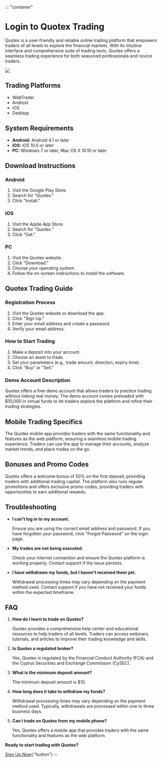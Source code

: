 ::: \"container\"
# Login to Quotex Trading

Quotex is a user-friendly and reliable online trading platform that
empowers traders of all levels to explore the financial markets. With
its intuitive interface and comprehensive suite of trading tools, Quotex
offers a seamless trading experience for both seasoned professionals and
novice traders.

[![](https://static.quotex.io/files/3_en/300_250.jpg)](https://traff.sbs/brokerqxlid)

## Trading Platforms

-   WebTrader
-   Android
-   iOS
-   Desktop

## System Requirements

-   **Android:** Android 4.1 or later
-   **iOS:** iOS 10.0 or later
-   **PC:** Windows 7 or later, Mac OS X 10.10 or later

## Download Instructions

### Android

1.  Visit the Google Play Store.
2.  Search for "Quotex."
3.  Click "Install."

### iOS

1.  Visit the Apple App Store.
2.  Search for "Quotex."
3.  Click "Get."

### PC

1.  Visit the Quotex website.
2.  Click "Download."
3.  Choose your operating system.
4.  Follow the on-screen instructions to install the software.

## Quotex Trading Guide

### Registration Process

1.  Visit the Quotex website or download the app.
2.  Click "Sign Up."
3.  Enter your email address and create a password.
4.  Verify your email address.

### How to Start Trading

1.  Make a deposit into your account.
2.  Choose an asset to trade.
3.  Set your parameters (e.g., trade amount, direction, expiry time).
4.  Click "Buy" or "Sell."

### Demo Account Description

Quotex offers a free demo account that allows traders to practice
trading without risking real money. The demo account comes preloaded
with \$10,000 in virtual funds to let traders explore the platform and
refine their trading strategies.

## Mobile Trading Specifics

The Quotex mobile app provides traders with the same functionality and
features as the web platform, ensuring a seamless mobile trading
experience. Traders can use the app to manage their accounts, analyze
market trends, and place trades on the go.

## Bonuses and Promo Codes

Quotex offers a welcome bonus of 50% on the first deposit, providing
traders with additional trading capital. The platform also runs regular
promotions and offers exclusive promo codes, providing traders with
opportunities to earn additional rewards.

## Troubleshooting

-   **I can\'t log in to my account.**

    Ensure you are using the correct email address and password. If you
    have forgotten your password, click "Forgot Password" on the
    login page.

-   **My trades are not being executed.**

    Check your internet connection and ensure the Quotex platform is
    working properly. Contact support if the issue persists.

-   **I have withdrawn my funds, but I haven\'t received them yet.**

    Withdrawal processing times may vary depending on the payment method
    used. Contact support if you have not received your funds within the
    expected timeframe.

## FAQ

1.  **How do I learn to trade on Quotex?**

    Quotex provides a comprehensive help center and educational
    resources to help traders of all levels. Traders can access
    webinars, tutorials, and articles to improve their trading knowledge
    and skills.

2.  **Is Quotex a regulated broker?**

    Yes, Quotex is regulated by the Financial Conduct Authority (FCA)
    and the Cyprus Securities and Exchange Commission (CySEC).

3.  **What is the minimum deposit amount?**

    The minimum deposit amount is \$10.

4.  **How long does it take to withdraw my funds?**

    Withdrawal processing times may vary depending on the payment method
    used. Typically, withdrawals are processed within one to three
    business days.

5.  **Can I trade on Quotex from my mobile phone?**

    Yes, Quotex offers a mobile app that provides traders with the same
    functionality and features as the web platform.

**Ready to start trading with Quotex?**

[Sign Up Now](\%22https://traff.sbs/brokerqxsignup\%22){."button"}
:::

